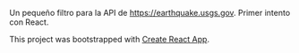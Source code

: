 Un pequeño filtro para la API de https://earthquake.usgs.gov. Primer intento con React.

This project was bootstrapped with [Create React App](https://github.com/facebookincubator/create-react-app).
